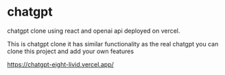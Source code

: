 # chatgpt
chatgpt clone using react and openai api deployed on vercel.

This is chatgpt clone it has similar functionality as the real chatgpt you can clone this project and add your own features

https://chatgpt-eight-livid.vercel.app/

